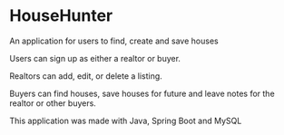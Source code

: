 # HouseHunter
An application for users to find, create and save houses

Users can sign up as either a realtor or buyer.

Realtors can add, edit, or delete a listing.

Buyers can find houses, save houses for future and leave notes for the realtor or other buyers.

This application was made with Java, Spring Boot and MySQL
